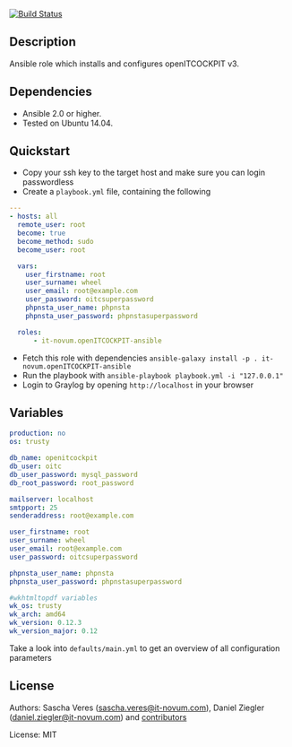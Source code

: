 [![Build Status](https://travis-ci.org/it-novum/openITCOCKPIT-ansible.svg?branch=master)](https://travis-ci.org/it-novum/openITCOCKPIT-ansible)

Description
-----------

Ansible role which installs and configures openITCOCKPIT v3.


Dependencies
------------

- Ansible 2.0 or higher.
- Tested on Ubuntu 14.04.

Quickstart
----------

- Copy your ssh key to the target host and make sure you can login passwordless
- Create a `playbook.yml` file, containing the following

```yaml
---
- hosts: all
  remote_user: root
  become: true
  become_method: sudo
  become_user: root

  vars:
    user_firstname: root
    user_surname: wheel
    user_email: root@example.com
    user_password: oitcsuperpassword
    phpnsta_user_name: phpnsta
    phpnsta_user_password: phpnstasuperpassword

  roles:
      - it-novum.openITCOCKPIT-ansible
```

- Fetch this role with dependencies `ansible-galaxy install -p . it-novum.openITCOCKPIT-ansible`
- Run the playbook with `ansible-playbook playbook.yml -i "127.0.0.1"`
- Login to Graylog by opening `http://localhost` in your browser

Variables
--------

```yaml
production: no
os: trusty

db_name: openitcockpit
db_user: oitc
db_user_password: mysql_password
db_root_password: root_password

mailserver: localhost
smtpport: 25
senderaddress: root@example.com

user_firstname: root
user_surname: wheel
user_email: root@example.com
user_password: oitcsuperpassword

phpnsta_user_name: phpnsta
phpnsta_user_password: phpnstasuperpassword

#wkhtmltopdf variables
wk_os: trusty
wk_arch: amd64
wk_version: 0.12.3
wk_version_major: 0.12

```

Take a look into `defaults/main.yml` to get an overview of all configuration parameters

License
-------

Authors: Sascha Veres (<sascha.veres@it-novum.com>), Daniel Ziegler (<daniel.ziegler@it-novum.com>) and [contributors](https://github.com/it-novum/openITCOCKPIT-ansible/graphs/contributors)

License: MIT